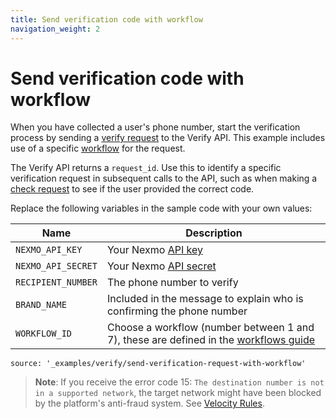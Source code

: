 ```yaml
---
title: Send verification code with workflow
navigation_weight: 2
---
```


# Send verification code with workflow

When you have collected a user's phone number, start the verification process by sending a [verify request](/api/verify#verify-request) to the Verify API. This example includes use of a specific [workflow](/verify/guides/workflows-and-events) for the request.

The Verify API returns a `request_id`. Use this to identify a specific verification request in subsequent calls to the API, such as when making a [check request](/verify/code-snippets/check-verify-request) to see if the user provided the correct code.

Replace the following variables in the sample code with your own values:

Name | Description
--|--
`NEXMO_API_KEY` | Your Nexmo [API key](https://developer.nexmo.com/concepts/guides/authentication#api-key-and-secret)
`NEXMO_API_SECRET` | Your Nexmo [API secret](https://developer.nexmo.com/concepts/guides/authentication#api-key-and-secret)
`RECIPIENT_NUMBER` | The phone number to verify
`BRAND_NAME` | Included in the message to explain who is confirming the phone number
`WORKFLOW_ID` | Choose a workflow (number between 1 and 7), these are defined in the [workflows guide](/verify/guides/workflows-and-events)

```code_snippets
source: '_examples/verify/send-verification-request-with-workflow'
```

> **Note**: If you receive the error code 15: `The destination number is not in a supported network`, the target network might have been blocked by the platform's anti-fraud system. See [Velocity Rules](/verify/guides/velocity-rules).